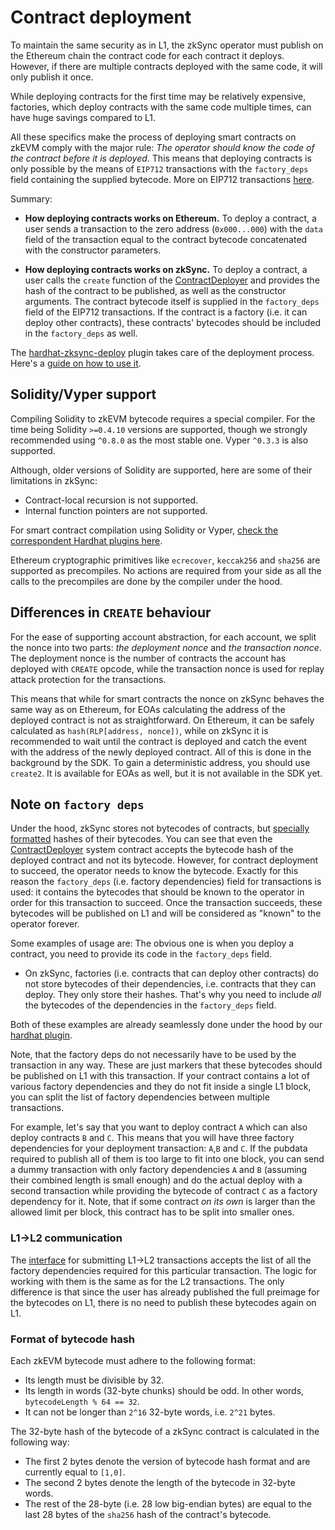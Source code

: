 # Contract deployment

To maintain the same security as in L1, the zkSync operator must publish on the Ethereum chain the contract code for each contract it deploys. However, if there are multiple contracts deployed with the same code, it will only publish it once.

While deploying contracts for the first time may be relatively expensive, factories, which deploy contracts with the same code multiple times, can have huge savings compared to L1.

All these specifics make the process of deploying smart contracts on zkEVM comply with the major rule: _The operator should know the code of the contract before it is deployed_. This means that deploying contracts is only possible by the means of `EIP712` transactions with the `factory_deps` field containing the supplied bytecode. More on EIP712 transactions [here](../../../api/api.md#eip712).

Summary:

- **How deploying contracts works on Ethereum.**
  To deploy a contract, a user sends a transaction to the zero address (`0x000...000`) with the `data` field of the transaction equal to the contract bytecode concatenated with the constructor parameters.

- **How deploying contracts works on zkSync.**
  To deploy a contract, a user calls the `create` function of the [ContractDeployer](./system-contracts.md#contractdeployer) and provides the hash of the contract to be published, as well as the constructor arguments. The contract bytecode itself is supplied in the `factory_deps` field of the EIP712 transactions. If the contract is a factory (i.e. it can deploy other contracts), these contracts' bytecodes should be included in the `factory_deps` as well.

The [hardhat-zksync-deploy](../../../api/hardhat) plugin takes care of the deployment process. Here's a [guide on how to use it](../../../api/hardhat/getting-started.md).

## Solidity/Vyper support

Compiling Solidity to zkEVM bytecode requires a special compiler. For the time being Solidity `>=0.4.10` versions are supported, though we strongly recommended using `^0.8.0` as the most stable one. Vyper `^0.3.3` is also supported.

Although, older versions of Solidity are supported, here are some of their limitations in zkSync:

- Contract-local recursion is not supported.
- Internal function pointers are not supported. 

For smart contract compilation using Solidity or Vyper, [check the correspondent Hardhat plugins here](../../../api/hardhat/plugins.md).

Ethereum cryptographic primitives like `ecrecover`, `keccak256` and `sha256` are supported as precompiles. No actions are required from your side as all the calls to the precompiles are done by the compiler under the hood.

## Differences in `CREATE` behaviour

For the ease of supporting account abstraction, for each account, we split the nonce into two parts: _the deployment nonce_ and _the transaction nonce_. The deployment nonce is the number of contracts the account has deployed with `CREATE` opcode, while the transaction nonce is used for replay attack protection for the transactions.

This means that while for smart contracts the nonce on zkSync behaves the same way as on Ethereum, for EOAs calculating the address of the deployed contract is not as straightforward. On Ethereum, it can be safely calculated as `hash(RLP[address, nonce])`, while on zkSync it is recommended to wait until the contract is deployed and catch the event with the address of the newly deployed contract. All of this is done in the background by the SDK.
To gain a deterministic address, you should use `create2`. It is available for EOAs as well, but it is not available in the SDK yet.

## Note on `factory deps`

Under the hood, zkSync stores not bytecodes of contracts, but [specially formatted](#format-of-bytecode-hash) hashes of their bytecodes. You can see that even the [ContractDeployer](./system-contracts.md#contractdeployer) system contract accepts the bytecode hash of the deployed contract and not its bytecode. However, for contract deployment to succeed, the operator needs to know the bytecode. Exactly for this reason the `factory_deps` (i.e. factory dependencies) field for transactions is used: it contains the bytecodes that should be known to the operator in order for this transaction to succeed. Once the transaction succeeds, these bytecodes will be published on L1 and will be considered as "known" to the operator forever.

Some examples of usage are:
The obvious one is when you deploy a contract, you need to provide its code in the `factory_deps` field.

- On zkSync, factories (i.e. contracts that can deploy other contracts) do not store bytecodes of their dependencies, i.e. contracts that they can deploy. They only store their hashes. That's why you need to include *all* the bytecodes of the dependencies in the `factory_deps` field.

Both of these examples are already seamlessly done under the hood by our [hardhat plugin](../../../api/hardhat/getting-started.md).

Note, that the factory deps do not necessarily have to be used by the transaction in any way. These are just markers that these bytecodes should be published on L1 with this transaction. If your contract contains a lot of various factory dependencies and they do not fit inside a single L1 block, you can split the list of factory dependencies between multiple transactions. 

For example, let's say that you want to deploy contract `A` which can also deploy contracts `B` and `C`. This means that you will have three factory dependencies for your deployment transaction: `A`,`B` and `C`. If the pubdata required to publish all of them is too large to fit into one block, you can send a dummy transaction with only factory dependencies `A` and `B` (assuming their combined length is small enough) and do the actual deploy with a second transaction while providing the bytecode of contract `C` as a factory dependency for it. Note, that if some contract *on its own* is larger than the allowed limit per block, this contract has to be split into smaller ones.

### L1->L2 communication

The [interface](https://github.com/matter-labs/v2-testnet-contracts/blob/d4a2869ab6feadb396f357e55aa41d137adc0ab0/l1/contracts/zksync/interfaces/IMailbox.sol#L76) for submitting L1->L2 transactions accepts the list of all the factory dependencies required for this particular transaction. The logic for working with them is the same as for the L2 transactions. The only difference is that since the user has already published the full preimage for the bytecodes on L1, there is no need to publish these bytecodes again on L1.

### Format of bytecode hash

Each zkEVM bytecode must adhere to the following format:

- Its length must be divisible by 32.
- Its length in words (32-byte chunks) should be odd. In other words, `bytecodeLength % 64 == 32`.
- It can not be longer than `2^16` 32-byte words, i.e. `2^21` bytes.

The 32-byte hash of the bytecode of a zkSync contract is calculated in the following way:

- The first 2 bytes denote the version of bytecode hash format and are currently equal to `[1,0]`.
- The second 2 bytes denote the length of the bytecode in 32-byte words. 
- The rest of the 28-byte (i.e. 28 low big-endian bytes) are equal to the last 28 bytes of the `sha256` hash of the contract's bytecode.
